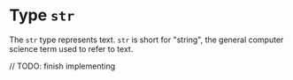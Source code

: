# Type `str`

The `str` type represents text. `str` is short for "string", the general computer
science term used to refer to text.

// TODO: finish implementing
